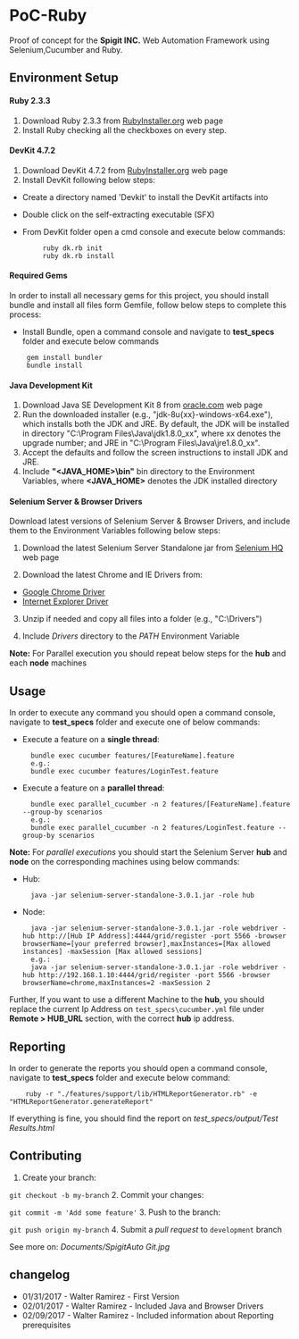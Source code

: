 # PoC-Ruby

Proof of concept for the **Spigit INC.** Web Automation Framework using Selenium,Cucumber and Ruby.

## Environment Setup

#### Ruby 2.3.3
1. Download Ruby 2.3.3 from [RubyInstaller.org](http://rubyinstaller.org/downloads/) web page
2. Install Ruby checking all the checkboxes on every step.

#### DevKit 4.7.2
1. Download DevKit 4.7.2 from [RubyInstaller.org](http://rubyinstaller.org/downloads/) web page
2. Install DevKit following below steps:

 - Create a directory named 'Devkit' to install the DevKit artifacts into
 - Double click on the self-extracting executable (SFX)
 - From DevKit folder open a cmd console and execute below commands:

            ruby dk.rb init
            ruby dk.rb install

#### Required Gems
In order to install all necessary gems for this project, you should install bundle and install all files form Gemfile, follow below steps to complete this process:

 - Install Bundle, open a command console and navigate to **test_specs** folder and execute below commands
 
        gem install bundler
        bundle install

#### Java Development Kit
1. Download Java SE Development Kit 8 from [oracle.com](http://www.oracle.com/technetwork/java/javase/downloads/jdk8-downloads-2133151.html) web page
2. Run the downloaded installer (e.g., "jdk-8u{xx}-windows-x64.exe"), which installs both the JDK and JRE. By default, the JDK will be installed in directory "C:\Program Files\Java\jdk1.8.0_xx", where xx denotes the upgrade number; and JRE in "C:\Program Files\Java\jre1.8.0_xx".
3. Accept the defaults and follow the screen instructions to install JDK and JRE.
4. Include **"<JAVA_HOME>\bin"** bin directory to the Environment Variables, where **<JAVA_HOME>** denotes the JDK installed directory

#### Selenium Server & Browser Drivers
Download latest versions of Selenium Server & Browser Drivers, and include them to the Environment Variables following below steps:

1. Download the latest Selenium Server Standalone jar from [Selenium HQ](http://docs.seleniumhq.org/download/) web page

2. Download the latest Chrome and IE Drivers from:
 - [Google Chrome Driver](https://sites.google.com/a/chromium.org/chromedriver/downloads)
 - [Internet Explorer Driver](http://selenium-release.storage.googleapis.com/index.html)

3. Unzip if needed and copy all files into a folder (e.g., "C:\Drivers")

4. Include *Drivers* directory to the *PATH* Environment Variable

**Note:** For Parallel execution you should repeat below steps for the **hub** and each **node** machines

## Usage

In order to execute any command you should open a command console, navigate to **test_specs** folder and execute one of below commands:

- Execute a feature on a **single thread**:

        bundle exec cucumber features/[FeatureName].feature
        e.g.:
        bundle exec cucumber features/LoginTest.feature

- Execute a feature on a **parallel thread**:

        bundle exec parallel_cucumber -n 2 features/[FeatureName].feature --group-by scenarios
        e.g.:
        bundle exec parallel_cucumber -n 2 features/LoginTest.feature --group-by scenarios

**Note:** For *parallel executions* you should start the Selenium Server **hub** and **node** on the corresponding machines using below commands:

- Hub:

        java -jar selenium-server-standalone-3.0.1.jar -role hub

- Node:

        java -jar selenium-server-standalone-3.0.1.jar -role webdriver -hub http://[Hub IP Address]:4444/grid/register -port 5566 -browser browserName=[your preferred browser],maxInstances=[Max allowed instances] -maxSession [Max allowed sessions]
        e.g.:
        java -jar selenium-server-standalone-3.0.1.jar -role webdriver -hub http://192.168.1.10:4444/grid/register -port 5566 -browser browserName=chrome,maxInstances=2 -maxSession 2

Further, If you want to use a different Machine to the **hub**, you should replace the current Ip Address on `test_specs\cucumber.yml` file under **Remote > HUB_URL** section, with the correct **hub** ip address.

## Reporting

In order to generate the reports you should open a command console, navigate to **test_specs** folder and execute below command:

        ruby -r "./features/support/lib/HTMLReportGenerator.rb" -e "HTMLReportGenerator.generateReport"
                
If everything is fine, you should find the report on *test_specs/output/Test Results.html*

## Contributing

 1. Create your branch:

 `git checkout -b my-branch`
 2. Commit your changes:

 `git commit -m 'Add some feature'`
 3. Push to the branch:

 `git push origin my-branch`
 4. Submit a *pull request* to `development` branch 

See more on: *Documents/SpigitAuto Git.jpg*

## changelog

- 01/31/2017 - Walter Ramirez - First Version
- 02/01/2017 - Walter Ramirez - Included Java and Browser Drivers
- 02/09/2017 - Walter Ramirez - Included information about Reporting prerequisites